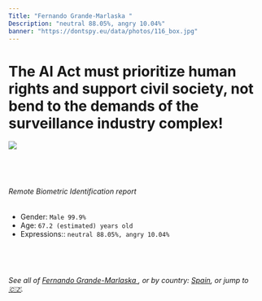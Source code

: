 ```yaml
---
Title: "Fernando Grande-Marlaska "
Description: "neutral 88.05%, angry 10.04%"
banner: "https://dontspy.eu/data/photos/116_box.jpg"
---
```


# The AI Act must prioritize human rights and support civil society, not bend to the demands of the surveillance industry complex!

<link rel="stylesheet" type="text/css" href="/css/blog.css" />

<div class="is-fake" hidden>

_This image is **clearly fake**_, yet we [continue to collect them because the AI Act negotiations](/blog/why-deepfake/) are heading in a direction that will only make people's lives more complicated. For a more in-depth explanation, read: [Double threat: why losing the battle against Face Biometrics would fuel the proliferation of deepfakes](/blog/the-dual-threat-how-losing-the-biometric-battle-fuels-deepfake-proliferation/).


</div>

<!-- <img src="https://dontspy.eu/data/photos/54_box.jpg" /> -->
<img src="https://dontspy.eu/data/photos/116_box.jpg" />

## <br>

###### Remote Biometric Identification report

* <span class="label">Gender:</span> `Male 99.9%`
* <span class="label">Age:</span> `67.2 (estimated) years old`
* <span class="label">Expressions::</span> `neutral 88.05%, angry 10.04%`

## <br>

###### See all of [Fernando Grande-Marlaska ](/policymaker#Fernando%20Grande-Marlaska%20), or by country: [Spain](/country#Spain), or jump to [🇨🇿](/x/148).

## <br>
